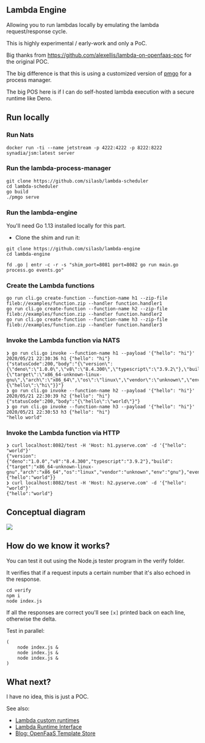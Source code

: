 ## Lambda Engine

Allowing you to run lambdas locally by emulating the lambda request/response cycle.

This is highly experimental / early-work and only a PoC.

Big thanks from https://github.com/alexellis/lambda-on-openfaas-poc for the original POC.

The big difference is that this is using a customized version of [pmgo](https://github.com/struCoder/pmgo/tree/beta) for a process manager.

The big POS here is if I can do self-hosted lambda execution with a secure runtime like Deno.

## Run locally

### Run Nats

```
docker run -ti --name jetstream -p 4222:4222 -p 8222:8222 synadia/jsm:latest server
```

### Run the lambda-process-manager

```
git clone https://github.com/silasb/lambda-scheduler
cd lambda-scheduler
go build
./pmgo serve
```

### Run the lambda-engine

You'll need Go 1.13 installed locally for this part.

* Clone the shim and run it:

```
git clone https://github.com/silasb/lambda-engine
cd lambda-engine

fd .go | entr -c -r -s "shim_port=8081 port=8082 go run main.go process.go events.go"
```

### Create the Lambda functions

```
go run cli.go create-function --function-name h1 --zip-file fileb://examples/function.zip --handler function.handler1
go run cli.go create-function --function-name h2 --zip-file fileb://examples/function.zip --handler function.handler2
go run cli.go create-function --function-name h3 --zip-file fileb://examples/function.zip --handler function.handler3
```

### Invoke the Lambda function via NATS

```
❯ go run cli.go invoke --function-name h1 --payload '{"hello": "hi"}'
2020/05/21 22:30:36 h1 {"hello": "hi"}
{"statusCode":200,"body":"{\"version\":{\"deno\":\"1.0.0\",\"v8\":\"8.4.300\",\"typescript\":\"3.9.2\"},\"build\":{\"target\":\"x86_64-unknown-linux-gnu\",\"arch\":\"x86_64\",\"os\":\"linux\",\"vendor\":\"unknown\",\"env\":\"gnu\"},\"event\":{\"hello\":\"hi\"}}"}
❯ go run cli.go invoke --function-name h2 --payload '{"hello": "hi"}'
2020/05/21 22:30:39 h2 {"hello": "hi"}
{"statusCode":200,"body":"{\"hello\":\"world\"}"}
❯ go run cli.go invoke --function-name h3 --payload '{"hello": "hi"}'
2020/05/21 22:30:53 h3 {"hello": "hi"}
"hello world"
```

### Invoke the Lambda function via HTTP

```
❯ curl localhost:8082/test -H 'Host: h1.pyserve.com' -d '{"hello": "world"}'
{"version":{"deno":"1.0.0","v8":"8.4.300","typescript":"3.9.2"},"build":{"target":"x86_64-unknown-linux-gnu","arch":"x86_64","os":"linux","vendor":"unknown","env":"gnu"},"event":{"hello":"world"}}
❯ curl localhost:8082/test -H 'Host: h2.pyserve.com' -d '{"hello": "world"}'
{"hello":"world"}
```

## Conceptual diagram

![](./concept.png)

## How do we know it works?

You can test it out using the Node.js tester program in the verify folder.

It verifies that if a request inputs a certain number that it's also echoed in the response.

```
cd verify
npm i
node index.js
```

If all the responses are correct you'll see `[x]` printed back on each line, otherwise the delta.

Test in parallel:

```
(
    node index.js &
    node index.js &
    node index.js &
)
```

## What next?

I have no idea, this is just a POC.

See also:

* [Lambda custom runtimes](https://docs.aws.amazon.com/lambda/latest/dg/runtimes-custom.html)
* [Lambda Runtime Interface](https://docs.aws.amazon.com/lambda/latest/dg/runtimes-api.html)
* [Blog: OpenFaaS Template Store](https://www.openfaas.com/blog/template-store/)
